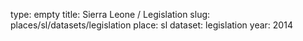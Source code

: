 type: empty
title: Sierra Leone / Legislation
slug: places/sl/datasets/legislation
place: sl
dataset: legislation
year: 2014
